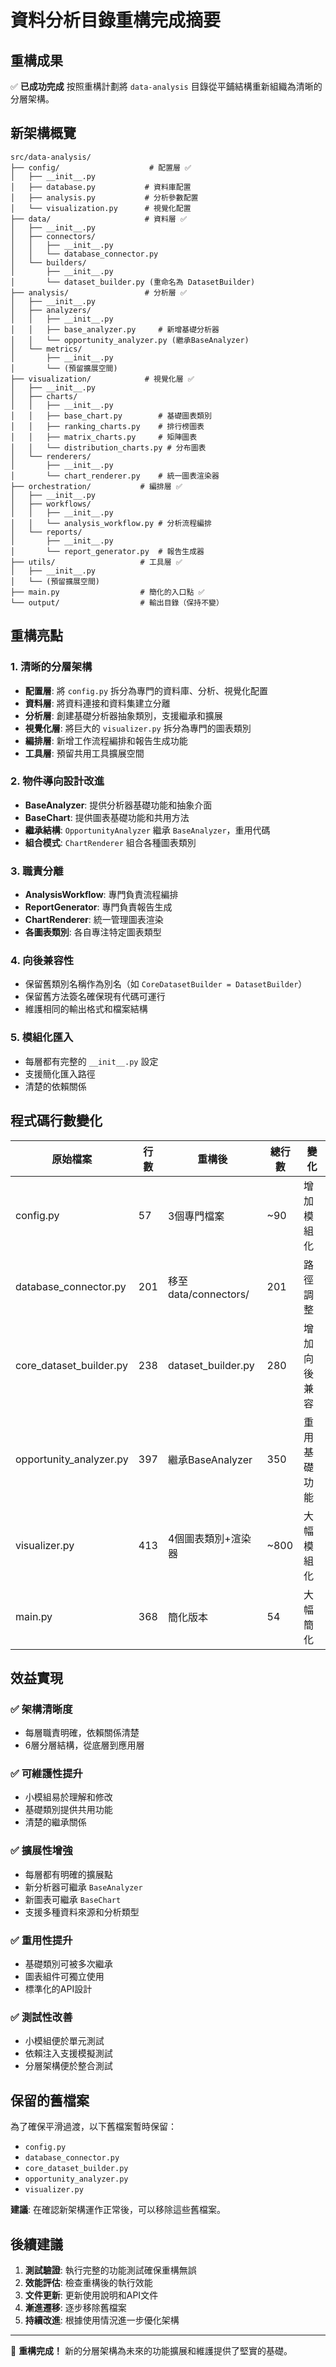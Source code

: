# 資料分析目錄重構完成摘要

## 重構成果

✅ **已成功完成** 按照重構計劃將 `data-analysis` 目錄從平鋪結構重新組織為清晰的分層架構。

## 新架構概覽

```
src/data-analysis/
├── config/                    # 配置層 ✅
│   ├── __init__.py
│   ├── database.py           # 資料庫配置
│   ├── analysis.py           # 分析參數配置
│   └── visualization.py      # 視覺化配置
├── data/                     # 資料層 ✅
│   ├── __init__.py
│   ├── connectors/
│   │   ├── __init__.py
│   │   └── database_connector.py
│   └── builders/
│       ├── __init__.py
│       └── dataset_builder.py (重命名為 DatasetBuilder)
├── analysis/                 # 分析層 ✅
│   ├── __init__.py
│   ├── analyzers/
│   │   ├── __init__.py
│   │   ├── base_analyzer.py     # 新增基礎分析器
│   │   └── opportunity_analyzer.py (繼承BaseAnalyzer)
│   └── metrics/
│       ├── __init__.py
│       └── (預留擴展空間)
├── visualization/            # 視覺化層 ✅
│   ├── __init__.py
│   ├── charts/
│   │   ├── __init__.py
│   │   ├── base_chart.py        # 基礎圖表類別
│   │   ├── ranking_charts.py    # 排行榜圖表
│   │   ├── matrix_charts.py     # 矩陣圖表
│   │   └── distribution_charts.py # 分布圖表
│   └── renderers/
│       ├── __init__.py
│       └── chart_renderer.py    # 統一圖表渲染器
├── orchestration/           # 編排層 ✅
│   ├── __init__.py
│   ├── workflows/
│   │   ├── __init__.py
│   │   └── analysis_workflow.py # 分析流程編排
│   └── reports/
│       ├── __init__.py
│       └── report_generator.py  # 報告生成器
├── utils/                   # 工具層 ✅
│   ├── __init__.py
│   └── (預留擴展空間)
├── main.py                  # 簡化的入口點 ✅
└── output/                  # 輸出目錄（保持不變）
```

## 重構亮點

### 1. 清晰的分層架構
- **配置層**: 將 `config.py` 拆分為專門的資料庫、分析、視覺化配置
- **資料層**: 將資料連接和資料集建立分離
- **分析層**: 創建基礎分析器抽象類別，支援繼承和擴展
- **視覺化層**: 將巨大的 `visualizer.py` 拆分為專門的圖表類別
- **編排層**: 新增工作流程編排和報告生成功能
- **工具層**: 預留共用工具擴展空間

### 2. 物件導向設計改進
- **BaseAnalyzer**: 提供分析器基礎功能和抽象介面
- **BaseChart**: 提供圖表基礎功能和共用方法
- **繼承結構**: `OpportunityAnalyzer` 繼承 `BaseAnalyzer`，重用代碼
- **組合模式**: `ChartRenderer` 組合各種圖表類別

### 3. 職責分離
- **AnalysisWorkflow**: 專門負責流程編排
- **ReportGenerator**: 專門負責報告生成
- **ChartRenderer**: 統一管理圖表渲染
- **各圖表類別**: 各自專注特定圖表類型

### 4. 向後兼容性
- 保留舊類別名稱作為別名（如 `CoreDatasetBuilder = DatasetBuilder`）
- 保留舊方法簽名確保現有代碼可運行
- 維護相同的輸出格式和檔案結構

### 5. 模組化匯入
- 每層都有完整的 `__init__.py` 設定
- 支援簡化匯入路徑
- 清楚的依賴關係

## 程式碼行數變化

| 原始檔案 | 行數 | 重構後 | 總行數 | 變化 |
|---------|------|--------|--------|------|
| config.py | 57 | 3個專門檔案 | ~90 | 增加模組化 |
| database_connector.py | 201 | 移至 data/connectors/ | 201 | 路徑調整 |
| core_dataset_builder.py | 238 | dataset_builder.py | 280 | 增加向後兼容 |
| opportunity_analyzer.py | 397 | 繼承BaseAnalyzer | 350 | 重用基礎功能 |
| visualizer.py | 413 | 4個圖表類別+渲染器 | ~800 | 大幅模組化 |
| main.py | 368 | 簡化版本 | 54 | 大幅簡化 |

## 效益實現

### ✅ 架構清晰度
- 每層職責明確，依賴關係清楚
- 6層分層結構，從底層到應用層

### ✅ 可維護性提升
- 小模組易於理解和修改
- 基礎類別提供共用功能
- 清楚的繼承關係

### ✅ 擴展性增強
- 每層都有明確的擴展點
- 新分析器可繼承 `BaseAnalyzer`
- 新圖表可繼承 `BaseChart`
- 支援多種資料來源和分析類型

### ✅ 重用性提升
- 基礎類別可被多次繼承
- 圖表組件可獨立使用
- 標準化的API設計

### ✅ 測試性改善
- 小模組便於單元測試
- 依賴注入支援模擬測試
- 分層架構便於整合測試

## 保留的舊檔案
為了確保平滑過渡，以下舊檔案暫時保留：
- `config.py`
- `database_connector.py`
- `core_dataset_builder.py`
- `opportunity_analyzer.py`
- `visualizer.py`

**建議**: 在確認新架構運作正常後，可以移除這些舊檔案。

## 後續建議

1. **測試驗證**: 執行完整的功能測試確保重構無誤
2. **效能評估**: 檢查重構後的執行效能
3. **文件更新**: 更新使用說明和API文件
4. **漸進遷移**: 逐步移除舊檔案
5. **持續改進**: 根據使用情況進一步優化架構

---

🎉 **重構完成！** 新的分層架構為未來的功能擴展和維護提供了堅實的基礎。